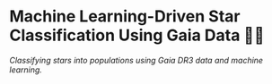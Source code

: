 # Machine Learning-Driven Star Classification Using Gaia Data 🌌🔭
*Classifying stars into populations using Gaia DR3 data and machine learning.*  
